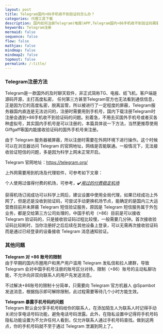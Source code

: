 ```yaml
---
layout: post
title: Telegram国内+86手机收不到验证码怎么办？
categories: 代理工具下载
description: 国内如何注册Telegram(电报)APP,Telegram国内+86手机收不到验证码需要如何设置才能收到验证码
keywords: Telegram注册
mermaid: false
sequence: false
flow: false
mathjax: false
mindmap: false
mindmap2: false
topmost: false
permalink: /:title/
---
```

### Telegram注册方法
Telegram是一款国外的及时聊天软件，非正式简称TG、电报、纸飞机，客户端是源码开源，主打高度私密， 任何第三方甚至Telegram官方也无法看到通信信息，正是因为它的高度私密，脱离监管，所以被进行了一定程度的屏蔽，Telegram服务器国内直连是无法访问的，注册时需要用到手机号，国内下载注册Telegram时注册会遇到+86手机收不到验证码的问题。别着急，不用去买国外手机号或者买各种虚拟号，其实国内手机号是可以注册的，本篇具体说一下方法，当然更推荐使用Giffgaff等国内能接收验证码的国外手机号来注册。

由于 Telegram 服务器被屏蔽，所以注册时需要在外网环境下进行操作。这个时候可以在浏览器访问 Telegram 的官网地址，网络是否能联通。一般情况下，无法接收验证短信的问题，多是因为科学上网未正常开启。

Telegram 官网地址：https://telegram.org/

上外网需要用到机场及代理软件，可参考如下文章：

个人使用过值得付费的机场，可参考，✔️[*用过的付费稳定机场*](https://www.openwayz.com/jichang/)  

获得机场订阅成功可以科学上网后，建议设置中使用全局代理，如果已经成功上外网了，但是还是没收到验证码，可尝试手动更换机场节点，能确定的是国内三大运营商目前并未屏蔽 Telegram 短信验证服务，原因是 Telegram 短信服务属于外包业务，都是交给第三方公司处理的，中国手机号（+86）目前是可以接收 Telegram 验证码的，只是接收验证码过程比较慢，一般需要几分钟。首次接收验证码比较耗时，当你注册好之后后续在其他设备上登录，可以无需再次接收验证码而是通过已经登录的设备接收 Telegram 消息通知验证。

### 其他问题

**Telegram 对 +86 账号的限制**  
由于早期的国内币圈用户和黑产用户滥用 Telegram 发私信和拉人建群，导致 Telegram 会对中国手机号注册的账号区分对待，限制（+86）账号的主动私聊功能，不允许向非双向联系人的用户先发送消息。

不过解决+86账号的限制十分简单，只需要向 Telegram 官方机器人 @Spambot 发送消息，根据指示即可解除限制，此过程需要等待几个小时方能生效。

**Telegram 暴露手机号码的问题**  
Telegram 默认会分享手机号码给你的联系人，在添加陌生人为联系人时记得手动关闭分享电话号码功能，避免电话号码泄露。此外，在隐私设置中记得将手机号码隐私功能设置为不允许任何人看到，仅允许联系人通过手机号码查找。做到这两点，你的手机号码就不至于通过 Telegram 泄漏到网上了。
